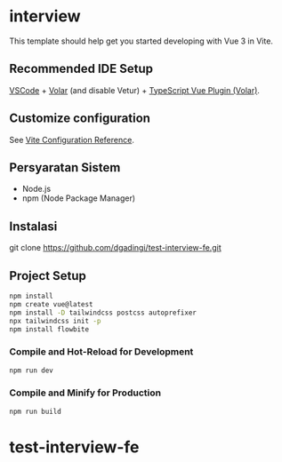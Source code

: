 # interview

This template should help get you started developing with Vue 3 in Vite.

## Recommended IDE Setup

[VSCode](https://code.visualstudio.com/) + [Volar](https://marketplace.visualstudio.com/items?itemName=Vue.volar) (and disable Vetur) + [TypeScript Vue Plugin (Volar)](https://marketplace.visualstudio.com/items?itemName=Vue.vscode-typescript-vue-plugin).

## Customize configuration

See [Vite Configuration Reference](https://vitejs.dev/config/).

## Persyaratan Sistem

- Node.js
- npm (Node Package Manager)

## Instalasi

git clone https://github.com/dgadingi/test-interview-fe.git


## Project Setup

```sh
npm install
npm create vue@latest
npm install -D tailwindcss postcss autoprefixer
npx tailwindcss init -p
npm install flowbite
```

### Compile and Hot-Reload for Development

```sh
npm run dev
```

### Compile and Minify for Production

```sh
npm run build
```
# test-interview-fe
